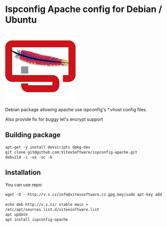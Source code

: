 Ispconfig Apache config for Debian / Ubuntu
===========================================

![Logo](https://raw.githubusercontent.com/VitexSoftware/ispconfig-apache/master/ispconfig-apache.png "logo")

Debian package allowing apache use ispconfig's *.vhost config files.

Also provide fix for buggy let's encrypt support

Building package
----------------

    apt-get -y install devscripts dpkg-dev
    git clone git@github.com:VitexSoftware/ispconfig-apache.git
    debuild -i -us -uc -b



Installation
------------

You can use repo:

    wget -O - http://v.s.cz/info@vitexsoftware.cz.gpg.key|sudo apt-key add -
    echo deb http://v.s.cz/ stable main > /etc/apt/sources.list.d/vitexsoftware.list
    apt update
    apt install ispconfig-apache

